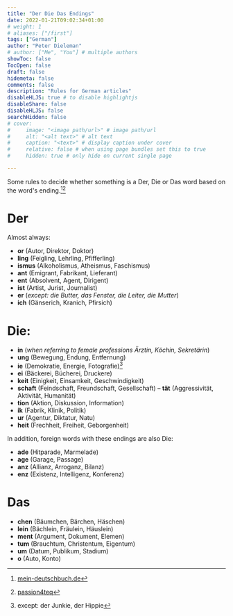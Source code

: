 ```yaml
---
title: "Der Die Das Endings"
date: 2022-01-21T09:02:34+01:00
# weight: 1
# aliases: ["/first"]
tags: ["German"]
author: "Peter Dieleman"
# author: ["Me", "You"] # multiple authors
showToc: false
TocOpen: false
draft: false
hidemeta: false
comments: false
description: "Rules for German articles"
disableHLJS: true # to disable highlightjs
disableShare: false
disableHLJS: false
searchHidden: false
# cover:
#     image: "<image path/url>" # image path/url
#     alt: "<alt text>" # alt text
#     caption: "<text>" # display caption under cover
#     relative: false # when using page bundles set this to true
#     hidden: true # only hide on current single page

---
```


Some rules to decide whether something is a Der, Die or Das word based on the word's ending.[^2][^3]

# Der

Almost always:

- **or** (Autor, Direktor, Doktor)
- **ling** (Feigling, Lehrling, Pfifferling)
- **ismus** (Alkoholismus, Atheismus, Faschismus)
- **ant** (Emigrant, Fabrikant, Lieferant)
- **ent** (Absolvent, Agent, Dirigent)
- **ist** (Artist, Jurist, Journalist)
- **er** (_except: die Butter, das Fenster, die Leiter, die Mutter_)
- **ich** (Gänserich, Kranich, Pfirsich)

# Die:

- **in** (_when referring to female professions Ärztin, Köchin, Sekretärin_)
- **ung** (Bewegung, Endung, Entfernung)
- **ie** (Demokratie, Energie, Fotografie)[^1]
- **ei** (Bäckerei, Bücherei, Druckere)
- **keit** (Einigkeit, Einsamkeit, Geschwindigkeit)
- **schaft** (Feindschaft, Freundschaft, Gesellschaft)
– **tät** (Aggressivität, Aktivität, Humanität)
- **tion** (Aktion, Diskussion, Information)
- **ik** (Fabrik, Klinik, Politik)
- **ur** (Agentur, Diktatur, Natu)
- **heit** (Frechheit, Freiheit, Geborgenheit)

In addition, foreign words with these endings are also Die:

- **ade** (Hitparade, Marmelade)
- **age** (Garage, Passage)
- **anz** (Allianz, Arroganz, Bilanz)
- **enz** (Existenz, Intelligenz, Konferenz)

# Das

- **chen** (Bäumchen, Bärchen, Häschen)
- **lein** (Bächlein, Fräulein, Häuslein)
- **ment** (Argument, Dokument, Elemen)
- **tum** (Brauchtum, Christentum, Eigentum)
- **um** (Datum, Publikum, Stadium)
- **o** (Auto, Konto)

[^2]: [mein-deutschbuch.de](https://mein-deutschbuch.de/files/grammatik/nomen/artikel.pdf)
[^3]: [passion4teq](http://www.passion4teq.com/articles/der-die-das-genus-regeln/)
[^1]: except: der Junkie, der Hippie
[^4]: Except: _die Avocado, der Euro_ 
